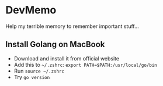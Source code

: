 # DevMemo
Help my terrible memory to remember important stuff...

## Install Golang on MacBook
- Download and install it from official website
- Add this to `~/.zshrc`: `export PATH=$PATH:/usr/local/go/bin`
- Run `source ~/.zshrc`
- Try `go version`
